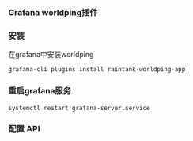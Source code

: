 ### Grafana worldping插件

### 安装

在grafana中安装worldping

```
grafana-cli plugins install raintank-worldping-app
```

### 重启grafana服务

```
systemctl restart grafana-server.service
```

### 配置 API




